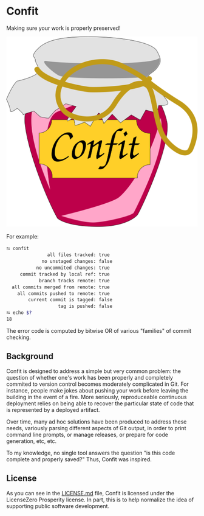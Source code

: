 # Confit

Making sure your work is properly preserved!

![Confit](./jar.svg)

For example:
```bash
⮀ confit
               all files tracked: true
             no unstaged changes: false
           no uncommited changes: true
     commit tracked by local ref: true
            branch tracks remote: true
  all commits merged from remote: true
    all commits pushed to remote: true
        current commit is tagged: false
                   tag is pushed: false
⮀ echo $?
18
```

The error code is computed by bitwise OR
of various "families" of commit checking.

## Background

Confit is designed to address a simple but very common problem:
the question of whether one's work has been
properly and completely commited
to version control becomes moderately complicated in Git.
For instance,
people make jokes about
pushing your work before leaving the building
in the event of a fire.
More seriously,
reproduceable continuous deployment
relies on being able to recover
the particular state of code
that is represented by a deployed artifact.

Over time,
many ad hoc solutions
have been produced to
address these needs,
variously parsing different aspects of Git output,
in order to print command line prompts,
or manage releases,
or prepare for code generation,
etc, etc.

To my knowledge,
no single tool answers the question
"is this code complete and properly saved?"
Thus, Confit was inspired.

## License

As you can see in the [LICENSE.md](./LICENSE) file,
Confit is licensed under the LicenseZero Prosperity license.
In part, this is to help normalize the idea of supporting
public software development.
